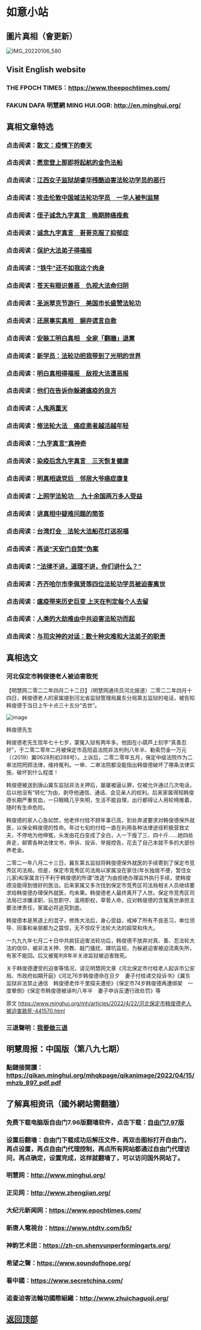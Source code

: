 # 如意小站

## 圖片真相（會更新）

![IMG_20220106_580](https://user-images.githubusercontent.com/79625284/164677066-4242ef61-1eb4-494f-ae7e-4b4051b05016.jpg)

## Visit English website

### THE FPOCH TIMES：https://www.theepochtimes.com/

### FAKUN DAFA 明慧網 MING HUI.OGR: http://en.minghui.org/

## 真相文章特选

### 点击阅读：[散文：疫情下的春天](https://github.com/pinhe91/yqxdct/tree/main)

### 点击阅读：[愿您登上那即将起航的金色法船](https://github.com/pinhe91/ynndsfc/tree/main)

### 点击阅读：[江西女子监狱胡睿华残酷迫害法轮功学员的恶行](https://github.com/pinhe91/qcphflgex/tree/main)

### 点击阅读：[攻击伦敦中国城法轮功学员　一华人被判监禁](https://github.com/pinhe91/erzb/tree/main)

### 点击阅读：[侄子诚念九字真言　晚期肺癌痊愈](https://github.com/pinhe91/xdfyf/tree/main)

### 点击阅读：[诚念九字真言　哥哥克服了抑郁症](https://github.com/pinhe91/jzzyh/tree/main)

### 点击阅读：[保护大法弟子得福报](https://github.com/pinhe91/zxdzs/tree/main)

### 点击阅读：[“铁牛”还不如我这个肉身](https://github.com/pinhe91/hsfbm/tree/main)

### 点击阅读：[苍天有眼识善恶　仇视大法命归阴](https://github.com/pinhe91/chdfzeb/tree/main)

### 点击阅读：[圣派翠克节游行　美国市长盛赞法轮功](https://github.com/pinhe91/gwzcflg/tree/main)

### 点击阅读：[还原事实真相　摒弃谎言自救](https://github.com/pinhe91/phflgyz/tree/main)

### 点击阅读：[安裝工明白真相　全家「翻牆」退黨](https://github.com/pinhe91/stbpay/tree/main)

### 点击阅读：[新学员：法轮功把我带到了光明的世界](https://github.com/pinhe91/flggwgm/tree/main)

### 点击阅读：[明白真相得福报　敌视大法遭恶报](https://github.com/pinhe91/mzxdjd/tree/main)

### 点击阅读：[他们在告诉你躲避瘟疫的良方](https://github.com/pinhe91/bwylf/tree/main)

### 点击阅读：[人鬼两重天](https://github.com/pinhe91/xdfcs/tree/main)

### 点击阅读：[修法轮大法　癌症患者越活越年轻](https://github.com/pinhe91/xdfh/tree/main)

### 点击阅读：[“九字真言”真神奇](https://github.com/pinhe91/njzzyh/tree/main)

### 点击阅读：[染疫后念九字真言　三天恢复健康](https://github.com/pinhe91/rynjzzyh/tree/main)

### 点击阅读：[明真相退党后　邻居大爷癌症康复](https://github.com/pinhe91/stbpa/tree/main)

### 点击阅读：[上网学法轮功 　九十余国两万多人受益](https://github.com/pinhe91/jcxw5/tree/main)

### 点击阅读：[讲真相中疑难问题的简答](https://github.com/pinhe91/jcxw3/tree/main)

### 点击阅读：[台湾灯会　法轮大法船花灯送祝福](https://github.com/pinhe91/dfhcjsr/tree/main) 

### 点击阅读：[再谈“天安门自焚”伪案](https://github.com/pinhe91/whjm/tree/main)

### 点击阅读：[“法律不讲，道理不讲，你们讲什么？”](https://github.com/pinhe91/jlxe/tree/main)

### 点击阅读：[齐齐哈尔市李佩贤等四位法轮功学员被迫害离世](https://github.com/pinhe91/tzpaflg/tree/main)

### 点击阅读：[瘟疫带来历史巨变 上天在判定每个人去留](https://github.com/pinhe91/jcxw2/blob/main/README.md)

### 点击阅读：[人类的大劫难由中共迫害法轮功而起](https://github.com/pinhe91/jcxw4/tree/main) 

### 点击阅读：[与司灾神的对话：数十种灾难和大法弟子的职责](https://github.com/pinhe91/jcxw1/tree/main) 

## 真相选文

### 河北保定市韩俊德老人被迫害致死

【明慧网二零二二年四月二十二日】（明慧网通讯员河北报道）二零二二年四月十四日，韩俊德老人的家属接到河北省监狱管理局冀东分局第五监狱的电话，被告知韩俊德于当日上午十点三十五分“去世”。

![image](https://user-images.githubusercontent.com/79625284/164676704-8a379aa3-634f-4b10-a53a-af4aa324d42c.png)

韩俊德先生

韩俊德老先生现年七十七岁，蒙冤入狱有两年多。他因在小葫芦上刻字“真善忍好”，于二零二零年二月被保定市高阳县法院非法判刑八年半、勒索罚金一万元（（2019）冀0628刑初288号）。上诉后，二零二零年五月，保定中级法院作为二审法院罔顾法律，维持冤判。一审、二审法院都没能指出韩俊德破坏了哪条法律实施，破坏到什么程度！

韩俊德被送到唐山冀东监狱非法关押后，屡屡被逼认罪，仅被允许通过几次电话，后以他没有“转化”为由，剥夺他通信、通话、会见亲人的权利。后来家属得知韩俊德长期严重贫血，一只眼睛几乎失明，生活不能自理，出行都得让人用轮椅推着，随时有生命危险。

韩俊德的家人心急如焚，他老伴付桂不顾年事已高，到处奔波要求对韩俊德保外就医，以保全韩俊德的性命。年过七旬的付桂一直在利用各种法律途径积极营救丈夫，不停地为他伸冤，头发由花白变成了全白，人一下瘦了三、四十斤……她四处奔走，邮寄各种法律文书，申诉、投诉、举报控告，花去了自己本就不多的大部份养老金。

二零二一年八月二十三日，冀东第五监狱将韩俊德保外就医的手续寄到了保定市竞秀区司法局。但是，保定市竞秀区司法局以家属没在家住(年长独居不便，暂住女儿家)和家属言行不利于韩俊德的所谓“改造”为由拒绝办理监外执行手续，使韩俊德没能得到很好的医治。后来家属又多次找到保定市竞秀区司法局相关人员继续要求给韩俊德办理保外就医，均未果。韩俊德老人最终离开了人世。保定市竞秀区司法局已涉嫌渎职、玩忽职守、滥用职权，草菅人命，应对韩俊德的含冤离世承担主要法律责任，家属必将追究到底。

韩俊德本是黑道上的混子，修炼大法后，身心受益，戒掉了所有不良恶习，单位领导、同事和亲朋都为之震惊，无不惊叹于法轮大法的超常和伟大。

一九九九年七月二十日中共疯狂迫害法轮功后，韩俊德不放弃对真、善、忍法轮大法的信仰，被非法关押、劳教、敲门骚扰、蹲坑监视，为躲避迫害被迫流离失所，有家不能回。后又被冤判8年半关进监狱被迫害致死。

关于韩俊德遭受的迫害等情况，请见明慧网文章《河北保定市付桂老人起诉市公安局、市政府如期开庭》《河北76岁韩俊德命在旦夕　妻子付桂递交投诉书》《冀东监狱非法禁止通信　韩俊德老伴千里探夫遭拒》《保定市74岁韩俊德再遭绑架　一度晕倒》《保定市韩俊德被诬判八年半　妻子申诉反遭行政处罚》等

原文 https://www.minghui.org/mh/articles/2022/4/22/河北保定市韩俊德老人被迫害致死-441570.html

### 三退聲明：[我要做三退](https://tuidang.epochtimes.com/)

## 明慧周报：中国版（第八九七期）

### 點鏈接閱讀：https://qikan.minghui.org/mhqkpage/qikanimage/2022/04/15/mhzb_897_pdf.pdf

## 了解真相资讯（國外網站需翻牆）

### 免费下载电脑版自由门7.96版翻墙软件，点击下载：[自由门7.97版](https://github.com/pinhe91/tuiguang/files/6839679/fg797r.zip)

### 设置后翻墙：自由门下载成功后解压文件，再双击图标打开自由门，再点设置，再点自由门代理控制，再点所有网站都通过自由门代理访问，再点确定，设置完成，这样就翻墙了，可以访问国外网站了。

### 明慧网：http://www.minghui.org/

### 正见网：http://www.zhengjian.org/

### 大纪元新闻网：https://www.epochtimes.com/

### 新唐人電視台：https://www.ntdtv.com/b5/

### 神韵艺术团：https://zh-cn.shenyunperformingarts.org/

### 希望之聲：https://www.soundofhope.org/

### 看中國：https://www.secretchina.com/

### 追查迫害法輪功國際組織：http://www.zhuichaguoji.org/

## [返回顶部](https://git.io/Js3EY)
